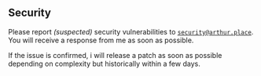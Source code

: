 ## Security

Please report _(suspected)_ security vulnerabilities to
[`security@arthur.place`](mailto:security@arthur.place). You will receive a response from
me as soon as possible.

If the issue is confirmed, i will release a patch as soon as possible depending on
complexity but historically within a few days.
